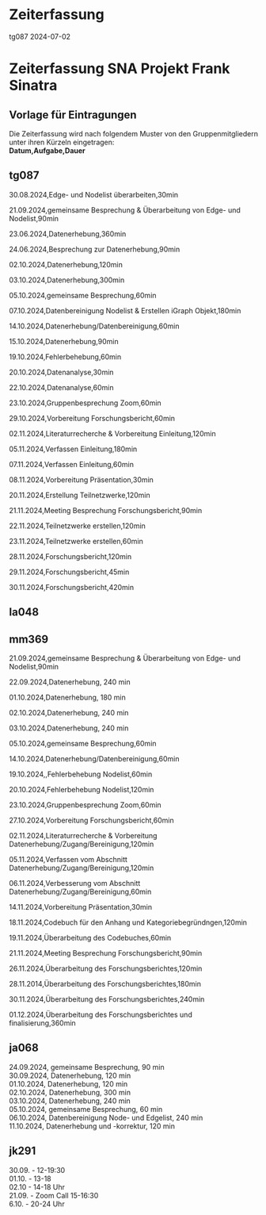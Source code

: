 Zeiterfassung
================
tg087
2024-07-02

# Zeiterfassung SNA Projekt Frank Sinatra

## Vorlage für Eintragungen 

Die Zeiterfassung wird nach folgendem Muster von den Gruppenmitgliedern
unter ihren Kürzeln eingetragen:<br> 
**Datum,Aufgabe,Dauer**

## tg087
30.08.2024,Edge- und Nodelist überarbeiten,30min  

21.09.2024,gemeinsame Besprechung & Überarbeitung von Edge- und Nodelist,90min  

23.06.2024,Datenerhebung,360min  

24.06.2024,Besprechung zur Datenerhebung,90min  

02.10.2024,Datenerhebung,120min  

03.10.2024,Datenerhebung,300min  

05.10.2024,gemeinsame Besprechung,60min  

07.10.2024,Datenbereinigung Nodelist & Erstellen iGraph Objekt,180min 

14.10.2024,Datenerhebung/Datenbereinigung,60min

15.10.2024,Datenerhebung,90min  

19.10.2024,Fehlerbehebung,60min  

20.10.2024,Datenanalyse,30min  

22.10.2024,Datenanalyse,60min

23.10.2024,Gruppenbesprechung Zoom,60min 

29.10.2024,Vorbereitung Forschungsbericht,60min  

02.11.2024,Literaturrecherche & Vorbereitung Einleitung,120min  

05.11.2024,Verfassen Einleitung,180min  

07.11.2024,Verfassen Einleitung,60min  

08.11.2024,Vorbereitung Präsentation,30min

20.11.2024,Erstellung Teilnetzwerke,120min 

21.11.2024,Meeting Besprechung Forschungsbericht,90min 

22.11.2024,Teilnetzwerke erstellen,120min  

23.11.2024,Teilnetzwerke erstellen,60min  

28.11.2024,Forschungsbericht,120min  

29.11.2024,Forschungsbericht,45min

30.11.2024,Forschungsbericht,420min  

## la048

## mm369
21.09.2024,gemeinsame Besprechung & Überarbeitung von Edge- und Nodelist,90min  

22.09.2024,Datenerhebung, 240 min  

01.10.2024,Datenerhebung, 180 min  

02.10.2024,Datenerhebung, 240 min  

03.10.2024,Datenerhebung, 240 min  

05.10.2024,gemeinsame Besprechung,60min

14.10.2024,Datenerhebung/Datenbereinigung,60min

19.10.2024,,Fehlerbehebung Nodelist,60min

20.10.2024,Fehlerbehebung Nodelist,120min

23.10.2024,Gruppenbesprechung Zoom,60min  

27.10.2024,Vorbereitung Forschungsbericht,60min  

02.11.2024,Literaturrecherche & Vorbereitung Datenerhebung/Zugang/Bereinigung,120min

05.11.2024,Verfassen vom Abschnitt Datenerhebung/Zugang/Bereinigung,120min

06.11.2024,Verbesserung vom Abschnitt Datenerhebung/Zugang/Bereinigung,60min

14.11.2024,Vorbereitung Präsentation,30min

18.11.2024,Codebuch für den Anhang und Kategoriebegründngen,120min

19.11.2024,Überarbeitung des Codebuches,60min

21.11.2024,Meeting Besprechung Forschungsbericht,90min  

26.11.2024,Überarbeitung des Forschungsberichtes,120min

28.11.2014,Überarbeitung des Forschungsberichtes,180min

30.11.2024,Überarbeitung des Forschungsberichtes,240min

01.12.2024,Überarbeitung des Forschungsberichtes und finalisierung,360min

## ja068

24.09.2024, gemeinsame Besprechung, 90 min  
30.09.2024, Datenerhebung, 120 min  
01.10.2024, Datenerhebung, 120 min  
02.10.2024, Datenerhebung, 300 min  
03.10.2024, Datenerhebung, 240 min  
05.10.2024, gemeinsame Besprechung, 60 min  
06.10.2024, Datenbereinigung Node- und Edgelist, 240 min  
11.10.2024, Datenerhebung und -korrektur, 120 min  

## jk291
30.09. - 12-19:30   
01.10. - 13-18  
02.10 - 14-18 Uhr  
21.09. - Zoom Call 15-16:30  
6.10. - 20-24 Uhr   
